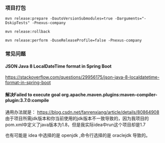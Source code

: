 ### 项目打包
```
mvn release:prepare -DautoVersionSubmodules=true -Darguments="-DskipTests" -Pnexus-company

mvn release:rollback

mvn release:perform -DuseReleaseProfile=false -Pnexus-company
```


### 常见问题
#### JSON Java 8 LocalDateTime format in Spring Boot
https://stackoverflow.com/questions/29956175/json-java-8-localdatetime-format-in-spring-boot

#### 解决Failed to execute goal org.apache.maven.plugins:maven-compiler-plugin:3.7.0:compile
通用办法就是：
https://blog.csdn.net/fanrenxiang/article/details/80864908
由于项目所需jdk版本和你当前使用的jdk版本不一致导致的，因为我项目的pom.xml中定义了java版本为1.8，但是我实际idea中run这个项目却是1.7

也有可能是 idea 中选择的是 openjdk ,命令行选择的是 oraclejdk 导致的。
